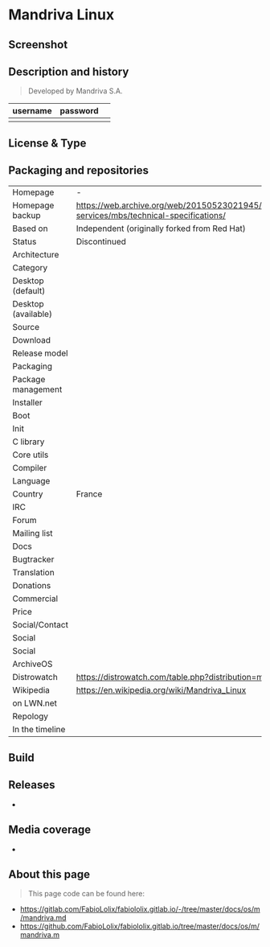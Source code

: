 # Mandriva Linux

## Screenshot


## Description and history

>

> Developed by Mandriva S.A.

| username | password |  |
|----------|----------|--|
|  |  |  |


## License & Type

>


## Packaging and repositories


|                       |  |
|-----------------------|--|
| Homepage              | - |
| Homepage backup       | <https://web.archive.org/web/20150523021945/http://www.mandriva.com/en/products-services/mbs/technical-specifications/> |
| Based on              | Independent (originally forked from Red Hat) |
| Status                | Discontinued |
| Architecture          |  |
| Category              |  |
| Desktop (default)     |  |
| Desktop (available)   |  |
| Source                |  |
| Download              |  |
| Release model         |  |
| Packaging             |  |
| Package management    |  |
| Installer             |  |
| Boot                  |  |
| Init                  |  |
| C library             |  |
| Core utils            |  |
| Compiler              |  |
| Language              |  |
| Country               | France |
| IRC                   |  |
| Forum                 |  |
| Mailing list          |  |
| Docs                  |  |
| Bugtracker            |  |
| Translation           |  |
| Donations             |  |
| Commercial            |  |
| Price                 |  |
| Social/Contact        |  |
| Social                |  |
| Social                |  |
| ArchiveOS             |  |
| Distrowatch           | <https://distrowatch.com/table.php?distribution=mandriva> |
| Wikipedia             | <https://en.wikipedia.org/wiki/Mandriva_Linux> |
| on LWN.net            |  |
| Repology              |  |
| In the timeline       |  |


## Build

>


## Releases

* 


## Media coverage

* 


## About this page

> This page code can be found here:

* <https://gitlab.com/FabioLolix/fabiololix.gitlab.io/-/tree/master/docs/os/m/mandriva.md>
* <https://github.com/FabioLolix/fabiololix.gitlab.io/tree/master/docs/os/m/mandriva.m>
